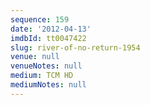 ```yaml
---
sequence: 159
date: '2012-04-13'
imdbId: tt0047422
slug: river-of-no-return-1954
venue: null
venueNotes: null
medium: TCM HD
mediumNotes: null
---
```


